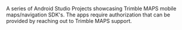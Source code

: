 A series of Android Studio Projects showcasing Trimble MAPS mobile maps/navigation SDK's.
The apps require authorization that can be provided by reaching out to Trimble MAPS support.